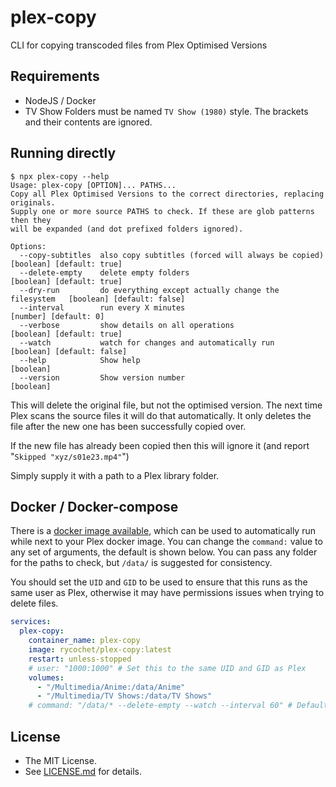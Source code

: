 # plex-copy

CLI for copying transcoded files from Plex Optimised Versions

## Requirements

- NodeJS / Docker
- TV Show Folders must be named `TV Show (1980)` style. The brackets and their contents are ignored.

## Running directly

```console
$ npx plex-copy --help
Usage: plex-copy [OPTION]... PATHS...
Copy all Plex Optimised Versions to the correct directories, replacing originals.
Supply one or more source PATHS to check. If these are glob patterns then they
will be expanded (and dot prefixed folders ignored).

Options:
  --copy-subtitles  also copy subtitles (forced will always be copied)     [boolean] [default: true]
  --delete-empty    delete empty folders                                   [boolean] [default: true]
  --dry-run         do everything except actually change the filesystem   [boolean] [default: false]
  --interval        run every X minutes                                        [number] [default: 0]
  --verbose         show details on all operations                         [boolean] [default: true]
  --watch           watch for changes and automatically run               [boolean] [default: false]
  --help            Show help                                                              [boolean]
  --version         Show version number                                                    [boolean]
```

This will delete the original file, but not the optimised version. The next time Plex scans the source files it will do that automatically. It only deletes the file after the new one has been successfully copied over.

If the new file has already been copied then this will ignore it (and report "`Skipped "xyz/s01e23.mp4"`")

Simply supply it with a path to a Plex library folder.

## Docker / Docker-compose

There is a [docker image available](https://hub.docker.com/repository/docker/rycochet/plex-copy), which can be used to automatically run while next to your Plex docker image. You can change the `command:` value to any set of arguments, the default is shown below. You can pass any folder for the paths to check, but `/data/` is suggested for consistency.

You should set the `UID` and `GID` to be used to ensure that this runs as the same user as Plex, otherwise it may have permissions issues when trying to delete files.

```yaml
services:
  plex-copy:
    container_name: plex-copy
    image: rycochet/plex-copy:latest
    restart: unless-stopped
    # user: "1000:1000" # Set this to the same UID and GID as Plex
    volumes:
      - "/Multimedia/Anime:/data/Anime"
      - "/Multimedia/TV Shows:/data/TV Shows"
    # command: "/data/* --delete-empty --watch --interval 60" # Default arguments passed to docker image
```

## License

* The MIT License.
* See [LICENSE.md](./LICENSE.md) for details.
